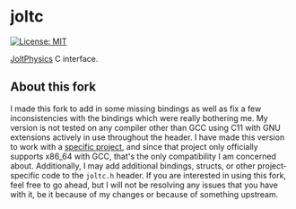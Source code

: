 # joltc

[![License: MIT](https://img.shields.io/badge/License-MIT-green.svg)](https://github.com/NBT22/joltc/blob/main/LICENSE)

[JoltPhysics](https://github.com/jrouwe/JoltPhysics) C interface.

## About this fork
I made this fork to add in some missing bindings as well as fix a few inconsistencies with the bindings which were really bothering me. My version is not tested on any compiler other than GCC using C11 with GNU extensions actively in use throughout the header. I have made this version to work with a [specific project](https://github.com/droc101/c-game-engine), and since that project only officially supports x86_64 with GCC, that's the only compatibility I am concerned about. Additionally, I may add additional bindings, structs, or other project-specific code to the `joltc.h` header. If you are interested in using this fork, feel free to go ahead, but I will not be resolving any issues that you have with it, be it because of my changes or because of something upstream.
